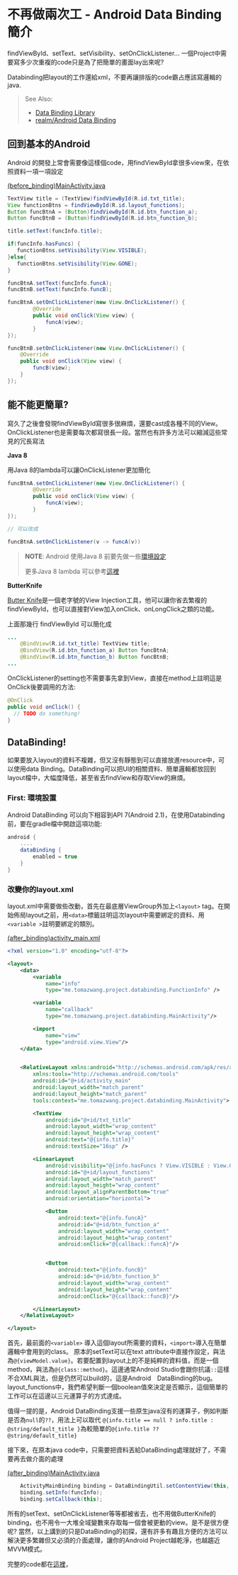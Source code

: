 # 不再做兩次工 - Android Data Binding 簡介

findViewById、setText、setVisibility、setOnClickListener... 一個Project中需要寫多少次重複的code只是為了把簡單的畫面lay出來呢?

Databinding把layout的工作還給xml，不要再讓排版的code霸占應該寫邏輯的java.

> See Also:
> - [Data Binding Library][dbl]
> - [realm/Android Data Binding][realm]

## 回到基本的Android

Android 的開發上常會需要像這樣個code，用findViewById拿很多view來，在依照資料一項一項設定

[(before_binding)MainActivity.java][before-java]
```java
TextView title = (TextView)findViewById(R.id.txt_title);
View functionBtns = findViewById(R.id.layout_functions);
Button funcBtnA = (Button)findViewById(R.id.btn_function_a);
Button funcBtnB = (Button)findViewById(R.id.btn_function_b);

title.setText(funcInfo.title);

if(funcInfo.hasFuncs) {
   functionBtns.setVisibility(View.VISIBLE);
}else{
   functionBtns.setVisibility(View.GONE);
}

funcBtnA.setText(funcInfo.funcA);
funcBtnB.setText(funcInfo.funcB);

funcBtnA.setOnClickListener(new View.OnClickListener() {
        @Override
        public void onClick(View view) {
            funcA(view);
        }
});

funcBtnB.setOnClickListener(new View.OnClickListener() {
    @Override
    public void onClick(View view) {
        funcB(view);
    }
});


```

## 能不能更簡單?

寫久了之後會發現findViewById寫很多很麻煩，還要cast成各種不同的View。OnClickListener也是需要每次都寫很長一段。當然也有許多方法可以縮減這些常見的冗長寫法

__Java 8__

用Java 8的lambda可以讓OnClickListener更加簡化

```java
funcBtnA.setOnClickListener(new View.OnClickListener() {
        @Override
        public void onClick(View view) {
            funcA(view);
        }
});

// 可以改成

funcBtnA.setOnClickListener(v -> funcA(v))

```
> __NOTE__: Android 使用Java 8 前要先做一些[環境設定][android-8]
>
> 更多Java 8 lambda 可以參考[這裡][java-8-lambda]

__ButterKnife__

[Butter Knife][bk]是一個老字號的View Injection工具，他可以讓你省去繁複的findViewById，也可以直接對View加入onClick、onLongClick之類的功能。

上面那幾行 findViewById 可以簡化成
```java
...
    @BindView(R.id.txt_title) TextView title;
    @BindView(R.id.btn_function_a) Button funcBtnA;
    @BindView(R.id.btn_function_b) Button funcBtnB;
...
```

OnClickListener的setting也不需要事先拿到View，直接在method上註明這是OnClick後要調用的方法:

```java
@OnClick
public void onClick() {
  // TODO do something!
}
```


## DataBinding!

如果要放入layout的資料不複雜，但又沒有靜態到可以直接放進resource中，可以使用data Binding。DataBinding可以把UI的相關資料、簡單邏輯都放回到layout檔中，大幅度降低，甚至省去findView和存取View的麻煩。


### First: 環境設置

Android DataBinding 可以向下相容到API 7(Android 2.1)，在使用Databinding前，要在gradle檔中開啟這項功能:

```gradle
android {
    ....
    dataBinding {
        enabled = true
    }
}
```

### 改變你的layout.xml

layout.xml中需要做些改動，首先在最底層ViewGroup外加上`<layout>` tag。在開始佈局layout之前，用`<data>`標籤註明這次layout中需要綁定的資料、用`<variable >`註明要綁定的類別。

[(after_binding)activity_main.xml][after-xml]
```xml
<?xml version="1.0" encoding="utf-8"?>

<layout>
    <data>
        <variable
            name="info"
            type="me.tomazwang.project.databinding.FunctionInfo" />

        <variable
            name="callback"
            type="me.tomazwang.project.databinding.MainActivity"/>

        <import
            name="view"
            type="android.view.View"/>
    </data>


    <RelativeLayout xmlns:android="http://schemas.android.com/apk/res/android"
        xmlns:tools="http://schemas.android.com/tools"
        android:id="@+id/activity_main"
        android:layout_width="match_parent"
        android:layout_height="match_parent"
        tools:context="me.tomazwang.project.databinding.MainActivity">

        <TextView
            android:id="@+id/txt_title"
            android:layout_width="wrap_content"
            android:layout_height="wrap_content"
            android:text="@{info.title}"
            android:textSize="16sp" />

        <LinearLayout
            android:visibility="@{info.hasFuncs ? View.VISIBLE : View.GONE}"
            android:id="@+id/layout_functions"
            android:layout_width="match_parent"
            android:layout_height="wrap_content"
            android:layout_alignParentBottom="true"
            android:orientation="horizontal">

            <Button
                android:text="@{info.funcA}"
                android:id="@+id/btn_function_a"
                android:layout_width="wrap_content"
                android:layout_height="wrap_content"
                android:onClick="@{callback::funcA}"/>


            <Button
                android:text="@{info.funcB}"
                android:id="@+id/btn_function_b"
                android:layout_width="wrap_content"
                android:layout_height="wrap_content"
                android:onClick="@{callback::funcB}"/>

        </LinearLayout>
    </RelativeLayout>

</layout>
```

首先，最前面的`<variable>` 導入這個layout所需要的資料，`<import>`導入在簡單邏輯中會用到的class。 原本的setText可以在text attribute中直接作設定，與法為`@{viewModel.value}`。若要配置到layout上的不是純粹的資料值，而是一個method，與法為`@{class::method}`。這邊通常Android Studio會跟你抗議`::`這樣不合XML與法，但是仍然可以build的，這是Android　DataBinding的bug。layout_functions中，我們希望判斷一個boolean值來決定是否顯示，這個簡單的工作可以在這邊以三元運算子的方式達成。

值得一提的是，Android DataBinding支援一些原生java沒有的運算子，例如判斷是否為`null`的`??`，用法上可以取代 `@{info.title == null ? info.title : @string/default_title }`為較簡單的`@{info.title ?? @string/default_title}`


接下來，在原本java code中，只需要把資料丟給DataBinding處理就好了，不需要再去做介面的處理

[(after_binding)MainActivity.java][after-java]
```java
    ActivityMainBinding binding = DataBindingUtil.setContentView(this, R.layout.activity_main);
    binding.setInfo(funcInfo);
    binding.setCallback(this);
```

所有的setText、setOnClickListener等等都被省去，也不用做ButterKnife的binding，也不用令一大堆全域變數來存取每一個會被更動的view。是不是很方便呢? 當然，以上講到的只是DataBinding的初探，還有許多有趣且方便的方法可以解決更多繁雜但又必須的介面處理，讓你的Android Project越乾淨，也越趨近MVVM模式。


完整的code都在[這裡][gist]，


[after-java]:https://gist.github.com/TomazWang/87b9d97e3fd92cdb92dcba6a99d3bd99#file-after_binding-mainactivity-java
[after-xml]:https://gist.github.com/TomazWang/87b9d97e3fd92cdb92dcba6a99d3bd99#file-after_binding-activity_main-xml
[before-java]:https://gist.github.com/TomazWang/87b9d97e3fd92cdb92dcba6a99d3bd99#file-before_binding-mainactivity-java
[gist]:https://gist.github.com/TomazWang/87b9d97e3fd92cdb92dcba6a99d3bd99
[android-8]:https://developer.android.com/guide/platform/j8-jack.html
[realm]:https://realm.io/news/data-binding-android-boyar-mount/
[dbl]:https://developer.android.com/topic/libraries/data-binding/index.html
[java-8-lambda]:https://magiclen.org/java-8-lambda/
[bk]:http://jakewharton.github.io/butterknife/
